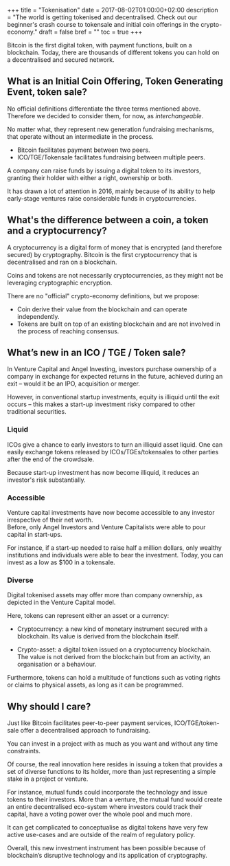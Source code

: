 +++
title = "Tokenisation"
date = 2017-08-02T01:00:00+02:00
description = "The world is getting tokenised and decentralised. Check out our beginner's crash course to tokensale and initial coin offerings in the crypto-economy."
draft = false
bref = ""
toc = true
+++

Bitcoin is the first digital token, with payment functions, built on a blockchain.
Today, there are thousands of different tokens you can hold on a decentralised and secured network.

## What is an Initial Coin Offering, Token Generating Event, token sale?

No official definitions differentiate the three terms mentioned above. Therefore we decided to consider them, for now, as _interchangeable_.

No matter what, they represent new generation fundraising mechanisms, that operate without an intermediate in the process.

* Bitcoin facilitates payment between two peers.
* ICO/TGE/Tokensale facilitates fundraising between multiple peers.

A company can raise funds by issuing a digital token to its investors, granting their holder with either a right, ownership or both.

It has drawn a lot of attention in 2016, mainly because of its ability to help early-stage ventures raise considerable funds in cryptocurrencies.

## What's the difference between a coin, a token and a cryptocurrency?

A cryptocurrency is a digital form of money that is encrypted (and therefore secured) by cryptography. Bitcoin is the first cryptocurrency that is decentralised and ran on a blockchain.

Coins and tokens are not necessarily cryptocurrencies, as they might not be leveraging cryptographic encryption.

There are no "official" crypto-economy definitions, but we propose:

* Coin derive their value from the blockchain and can operate independently.
* Tokens are built on top of an existing blockchain and are not involved in the process of reaching consensus.

## What’s new in an ICO / TGE / Token sale?

In Venture Capital and Angel Investing, investors purchase ownership of a company in exchange for expected returns in the future, achieved during an exit – would it be an IPO, acquisition or merger.

However, in conventional startup investments, equity is illiquid until the exit occurs – this makes a start-up investment risky compared to other traditional securities.

### Liquid

ICOs give a chance to early investors to turn an illiquid asset liquid.
One can easily exchange tokens released by ICOs/TGEs/tokensales to other parties after the end of the crowdsale.

Because start-up investment has now become illiquid, it reduces an investor's risk substantially.

### Accessible

Venture capital investments have now become accessible to any investor irrespective of their net worth.  
Before, only Angel Investors and Venture Capitalists were able to pour capital in start-ups.

For instance, if a start-up needed to raise half a million dollars, only wealthy institutions and individuals were able to bear the investment. Today, you can invest as a low as $100 in a tokensale.

### Diverse

Digital tokenised assets may offer more than company ownership, as depicted in the Venture Capital model.

Here, tokens can represent either an asset or a currency:

* Cryptocurrency: a new kind of monetary instrument secured with a blockchain. Its value is derived from the blockchain itself.

* Crypto-asset: a digital token issued on a cryptocurrency blockchain. The value is not derived from the blockchain but from an activity, an organisation or a behaviour.

Furthermore, tokens can hold a multitude of functions such as voting rights or claims to physical assets, as long as it can be programmed.

## Why should I care?

Just like Bitcoin facilitates peer-to-peer payment services, ICO/TGE/token-sale offer a decentralised approach to fundraising.

You can invest in a project with as much as you want and without any time constraints.

Of course, the real innovation here resides in issuing a token that provides a set of diverse functions to its holder, more than just representing a simple stake in a project or venture.

For instance, mutual funds could incorporate the technology and issue tokens to their investors. More than a venture, the mutual fund would create an entire decentralised eco-system where investors could track their capital, have a voting power over the whole pool and much more.

It can get complicated to conceptualise as digital tokens have very few active use-cases and are outside of the realm of regulatory policy.

Overall, this new investment instrument has been possible because of blockchain’s disruptive technology and its application of cryptography.
